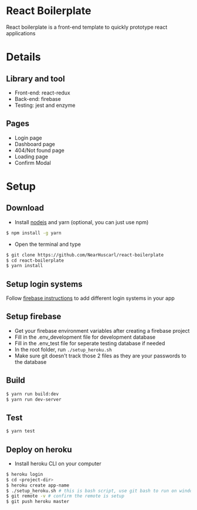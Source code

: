 # React Boilerplate

React boilerplate is a front-end template to quickly prototype react applications

# Details

## Library and tool

-  Front-end: react-redux
-  Back-end: firebase
-  Testing: jest and enzyme

## Pages

-  Login page
-  Dashboard page
-  404/Not found page
-  Loading page
-  Confirm Modal

# Setup

## Download

* Install [nodejs] and yarn (optional, you can just use npm)

```bash
$ npm install -g yarn
```

* Open the terminal and type
```bash
$ git clone https://github.com/NearHuscarl/react-boilerplate
$ cd react-boilerplate
$ yarn install
```

## Setup login systems

Follow [firebase instructions](https://firebase.google.com/docs/auth/?authuser=0) to add different login systems in your app

## Setup firebase

-  Get your firebase environment variables after creating a firebase project
-  Fill in the .env_development file for development database
-  Fill in the .env_test file for seperate testing database if needed
-  In the root folder, run `./setup_heroku.sh`
-  Make sure git doesn't track those 2 files as they are your passwords to the database

## Build

```bash
$ yarn run build:dev
$ yarn run dev-server
```

## Test

```bash
$ yarn test
```

## Deploy on heroku
- Install heroku CLI on your computer

```bash
$ heroku login
$ cd <project-dir>
$ heroku create app-name
$ ./setup_heroku.sh # this is bash script, use git bash to run on window
$ git remote -v # confirm the remote is setup
$ git push heroku master
```


[nodejs]: https://nodejs.org/en/download/
